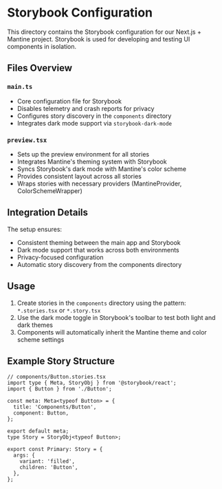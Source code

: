 # Storybook Configuration

This directory contains the Storybook configuration for our Next.js + Mantine project. Storybook is used for developing and testing UI components in isolation.

## Files Overview

### `main.ts`

- Core configuration file for Storybook
- Disables telemetry and crash reports for privacy
- Configures story discovery in the `components` directory
- Integrates dark mode support via `storybook-dark-mode`

### `preview.tsx`

- Sets up the preview environment for all stories
- Integrates Mantine's theming system with Storybook
- Syncs Storybook's dark mode with Mantine's color scheme
- Provides consistent layout across all stories
- Wraps stories with necessary providers (MantineProvider, ColorSchemeWrapper)

## Integration Details

The setup ensures:

- Consistent theming between the main app and Storybook
- Dark mode support that works across both environments
- Privacy-focused configuration
- Automatic story discovery from the components directory

## Usage

1. Create stories in the `components` directory using the pattern: `*.stories.tsx` or `*.story.tsx`
2. Use the dark mode toggle in Storybook's toolbar to test both light and dark themes
3. Components will automatically inherit the Mantine theme and color scheme settings

## Example Story Structure

```tsx
// components/Button.stories.tsx
import type { Meta, StoryObj } from '@storybook/react';
import { Button } from './Button';

const meta: Meta<typeof Button> = {
  title: 'Components/Button',
  component: Button,
};

export default meta;
type Story = StoryObj<typeof Button>;

export const Primary: Story = {
  args: {
    variant: 'filled',
    children: 'Button',
  },
};
```
